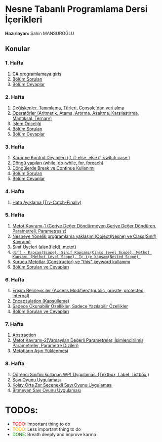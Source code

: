 # Nesne Tabanlı Programlama Dersi İçerikleri
**Hazırlayan:** Şahin MANSUROĞLU
## Konular ##
### 1. Hafta ###
1. [C# programlamaya giriş](https://github.com/sahinmansuroglu/NtpDersi/blob/main/1_Hafta_Ders.md) 
2. [Bölüm Soruları](https://github.com/sahinmansuroglu/NtpDersi/blob/main/1_Hafta_Sorular.pdf)  
3. [Bölüm Cevaplar](https://github.com/sahinmansuroglu/NtpDersi/blob/main/1_Hafta__Cevaplar.md) 

### 2. Hafta ###
1. [Değişkenler, Tanımlama, Türleri, Console'dan veri alma ](https://github.com/sahinmansuroglu/NtpDersi/blob/main/2_Hafta_Ders_1.md)
2. [Operatörler (Aritmetik, Atama, Artırma, Azaltma, Karşılaştırma, Mantıksal, Ternary)](https://github.com/sahinmansuroglu/NtpDersi/blob/main/2_Hafta_Ders_2.md)
3. [İşlem Önceliği](https://github.com/sahinmansuroglu/NtpDersi/blob/main/2_Hafta_Ders_3.md)
4. [Bölüm Soruları](https://github.com/sahinmansuroglu/NtpDersi/blob/main/2_Hafta__Sorular.md) 
5. [Bölüm Cevaplar](https://github.com/sahinmansuroglu/NtpDersi/blob/main/2_Hafta__Cevaplar.md) 

### 3. Hafta ###
1. [Karar ve Kontrol Deyimleri (if, if-else, else if, switch case ) ](https://github.com/sahinmansuroglu/NtpDersi/blob/main/3_Hafta_Ders_1.md)
2. [Döngü yapıları (while, do-while, for, foreach)](https://github.com/sahinmansuroglu/NtpDersi/blob/main/3_Hafta_Ders_2.md)
3. [Döngülerde Break ve Continue Kullanımı](https://github.com/sahinmansuroglu/NtpDersi/blob/main/3_Hafta_Ders_3.md)
4. [Bölüm Soruları](https://github.com/sahinmansuroglu/NtpDersi/blob/main/3_Hafta__Sorular.md) 
5. [Bölüm Cevaplar](https://github.com/sahinmansuroglu/NtpDersi/blob/main/3_Hafta__Cevaplar.md) 

### 4. Hafta ###
1. [Hata Ayıklama (Try-Catch-Finally)](https://github.com/sahinmansuroglu/NtpDersi/blob/main/4_Hafta_Ders_1.md)

### 5. Hafta ###
1. [Metot Kavramı-1 (Geriye Değer Döndürmeyen,Geriye Değer Döndüren, Parametreli, Parametresiz)](https://github.com/sahinmansuroglu/NtpDersi/blob/main/5_Hafta_Ders_1.md)
2. [Nesneye Yönelik programlama yaklaşımı(Object(Nesne) ve Class(Sınıf) Kavramı)](https://github.com/sahinmansuroglu/NtpDersi/blob/main/5_Hafta_Ders_2.md)
3. [Sınıf Üyeleri (alan(field), metot)](https://github.com/sahinmansuroglu/NtpDersi/blob/main/5_Hafta_Ders_3.md)
4. [```diff - Kapsam(Scope), Sınıf Kapsamı(Class level Scope), Methot Kapsamı (Methot Level Scope), İç içe kapsam(Nested Scope) ```]()
5. [Kurucu Metotlar (Constructor) ve  "this" keyword kullanımı](https://github.com/sahinmansuroglu/NtpDersi/blob/main/5_Hafta_Ders_4.md)
6. [Bölüm Soruları ve Cevapları](https://github.com/sahinmansuroglu/NtpDersi/blob/main/5_Hafta_Soru_Ve_Cevaplar.md) 

### 6. Hafta ###
1. [Erişim Belirleyiciler (Access Modifiers)(public, private, protected, internal)](https://github.com/sahinmansuroglu/NtpDersi/blob/main/6_Hafta_Ders_1.md)
2. [Encapsulation (Kapsülleme)](https://github.com/sahinmansuroglu/NtpDersi/blob/main/6_Hafta_Ders_2.md)
3. [Sadece Okunabilir Özellikler, Sadece Yazılabilir Özellikler](https://github.com/sahinmansuroglu/NtpDersi/blob/main/6_Hafta_Ders_3.md)
4. [Bölüm Soruları ve Cevapları](https://github.com/sahinmansuroglu/NtpDersi/blob/main/6_Hafta_Soru_Ve_Cevaplar.md) 

### 7. Hafta ###
1. [Abstraction](https://github.com/sahinmansuroglu/NtpDersi/blob/main/7_Hafta_Ders_1.md)
2. [Metot Kavramı-2(Varsayılan Değerli Parametreler, İsimlendirilmiş Parametreler, Parametre Dizileri)](https://github.com/sahinmansuroglu/NtpDersi/blob/main/7_Hafta_Ders_2.md)
3. [Metotların Aşırı Yüklenmesi ](https://github.com/sahinmansuroglu/NtpDersi/blob/main/7_Hafta_Ders_3.md) 

### 8. Hafta ###
1. [Öğrenci Sınıfını kullanan WPf Uygulaması (Textbox, Label, Listbox )](https://github.com/sahinmansuroglu/NtpDersi/blob/main/8_Hafta_Ders_1.md)
2. [Sayı Oyunu Uygulaması](https://github.com/sahinmansuroglu/NtpDersi/blob/main/8_Hafta_Ders_2.md)
3. [Kolay Orta Zor Seçenekli Sayı Oyunu Uygulaması](https://github.com/sahinmansuroglu/NtpDersi/blob/main/8_Hafta_Ders_4.md)
4. [Bitmeyen Sayı Oyunu Uygulaması](https://github.com/sahinmansuroglu/NtpDersi/blob/main/8_Hafta_Ders_3.md)

<style>
r { color: Red }
o { color: Orange }
g { color: Green }
</style>

# TODOs:

- <r>TODO:</r> Important thing to do
- <o>TODO:</o> Less important thing to do
- <g>DONE:</g> Breath deeply and improve karma

